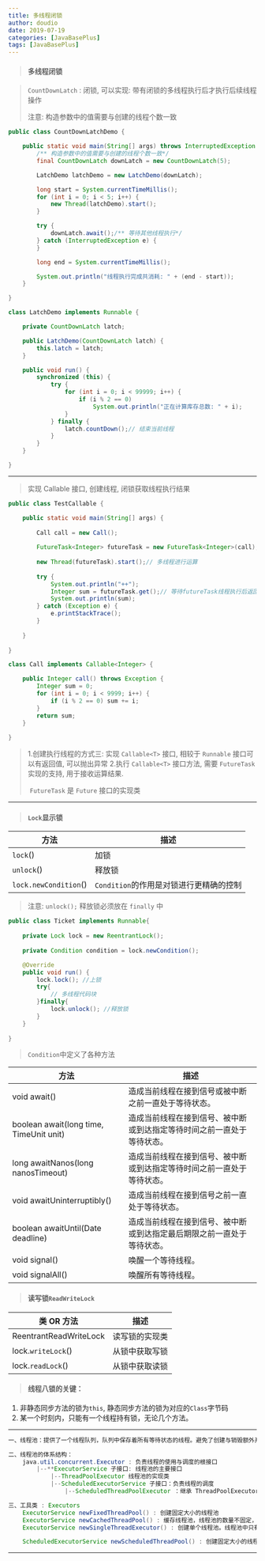 ```yaml
---
title: 多线程闭锁
author: doudio
date: 2019-07-19
categories: [JavaBasePlus]
tags: [JavaBasePlus]
---
```


> #### 多线程闭锁

> `CountDownLatch` : 闭锁, 可以实现: 带有闭锁的多线程执行后才执行后续线程操作
>
> 注意: 构造参数中的值需要与创建的线程个数一致

```java
public class CountDownLatchDemo {

	public static void main(String[] args) throws InterruptedException {
		/** 构造参数中的值需要与创建的线程个数一致*/
        final CountDownLatch downLatch = new CountDownLatch(5);

		LatchDemo latchDemo = new LatchDemo(downLatch);

		long start = System.currentTimeMillis();
		for (int i = 0; i < 5; i++) {
			new Thread(latchDemo).start();
		}

		try {
			downLatch.await();/** 等待其他线程执行*/
		} catch (InterruptedException e) {
		}

		long end = System.currentTimeMillis();

		System.out.println("线程执行完成共消耗: " + (end - start));
	}

}

class LatchDemo implements Runnable {

	private CountDownLatch latch;

	public LatchDemo(CountDownLatch latch) {
		this.latch = latch;
	}

	public void run() {
		synchronized (this) {
			try {
				for (int i = 0; i < 99999; i++) {
					if (i % 2 == 0)
						System.out.println("正在计算库存总数: " + i);
				}
			} finally {
				latch.countDown();// 结束当前线程
			}
		}
	}

}
```

---

> 实现 Callable<T> 接口, 创建线程, 闭锁获取线程执行结果

```java
public class TestCallable {

	public static void main(String[] args) {
		
		Call call = new Call();
		
		FutureTask<Integer> futureTask = new FutureTask<Integer>(call);
		
		new Thread(futureTask).start();// 多线程进行运算
		
		try {
			System.out.println("++");
			Integer sum = futureTask.get();// 等待futureTask线程执行后返回执行结果
			System.out.println(sum);
		} catch (Exception e) {
			e.printStackTrace();
		}
		
	}
	
}

class Call implements Callable<Integer> {

	public Integer call() throws Exception {
		Integer sum = 0;
		for (int i = 0; i < 9999; i++) {
			if (i % 2 == 0) sum += i;
		}
		return sum;
	}
	
}
```

>  1.创建执行线程的方式三: 实现 `Callable<T>` 接口, 相较于 `Runnable` 接口可以有返回值, 可以抛出异常
>  2.执行 `Callable<T>` 接口方法, 需要 `FutureTask` 实现的支持, 用于接收运算结果. 
>
> ​	`FutureTask` 是 `Future` 接口的实现类

---

> #### `Lock`显示锁

| 方法                  | 描述                                    |
| --------------------- | --------------------------------------- |
| `lock`()              | 加锁                                    |
| `unlock`()            | 释放锁                                  |
| `lock.newCondition`() | `Condition`的作用是对锁进行更精确的控制 |

> 注意: `unlock();` 释放锁必须放在 `finally` 中

```java
public class Ticket implements Runnable{
	
	private Lock lock = new ReentrantLock();
    
    private Condition condition = lock.newCondition();

	@Override
	public void run() {
		lock.lock(); //上锁
        try{
			// 多线程代码块
        }finally{
            lock.unlock(); //释放锁
        }
	}
	
}
```

> `Condition`中定义了各种方法

| 方法                                    | 描述                                                         |
| --------------------------------------- | ------------------------------------------------------------ |
| void await()                            | 造成当前线程在接到信号或被中断之前一直处于等待状态。         |
| boolean await(long time, TimeUnit unit) | 造成当前线程在接到信号、被中断或到达指定等待时间之前一直处于等待状态。 |
| long awaitNanos(long nanosTimeout)      | 造成当前线程在接到信号、被中断或到达指定等待时间之前一直处于等待状态。 |
| void awaitUninterruptibly()             | 造成当前线程在接到信号之前一直处于等待状态。                 |
| boolean awaitUntil(Date deadline)       | 造成当前线程在接到信号、被中断或到达指定最后期限之前一直处于等待状态。 |
| void signal()                           | 唤醒一个等待线程。                                           |
| void signalAll()                        | 唤醒所有等待线程。                                           |

> #### 读写锁`ReadWriteLock`

| 类 OR 方法             | 描述           |
| ---------------------- | -------------- |
| ReentrantReadWriteLock | 读写锁的实现类 |
| lock.`writeLock`()     | 从锁中获取写锁 |
| lock.`readLock`()      | 从锁中获取读锁 |

> #### 线程八锁的关键：

1. 非静态同步方法的锁为`this`,  静态同步方法的锁为对应的`Class`字节码
2. 某一个时刻内，只能有一个线程持有锁，无论几个方法。

---

```java
一、线程池：提供了一个线程队列，队列中保存着所有等待状态的线程。避免了创建与销毁额外开销，提高了响应的速度。

二、线程池的体系结构：
   	java.util.concurrent.Executor : 负责线程的使用与调度的根接口
   		|--**ExecutorService 子接口: 线程池的主要接口
   			|--ThreadPoolExecutor 线程池的实现类
   			|--ScheduledExecutorService 子接口：负责线程的调度
  				|--ScheduledThreadPoolExecutor ：继承 ThreadPoolExecutor， 实现 ScheduledExecutorService

三、工具类 : Executors 
	ExecutorService newFixedThreadPool() : 创建固定大小的线程池
	ExecutorService newCachedThreadPool() : 缓存线程池，线程池的数量不固定，可以根据需求自动的更改数量。
	ExecutorService newSingleThreadExecutor() : 创建单个线程池。线程池中只有一个线程

	ScheduledExecutorService newScheduledThreadPool() : 创建固定大小的线程，可以延迟或定时的执行任务。
```

---
